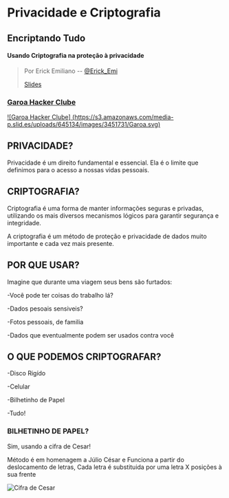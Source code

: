 
# Privacidade e Criptografia
## Encriptando Tudo
#### Usando Criptografia na proteção à privacidade


> Por Erick Emiliano
> -- [@Erick_Emi](https://twitter.com/Erick_Emi)
> 
>
>
> [Slides](http://slides.com/erickemiliano/deck#/)


### [Garoa Hacker Clube](https://garoa.net.br)
[![Garoa Hacker Clube]
(https://s3.amazonaws.com/media-p.slid.es/uploads/645134/images/3451731/Garoa.svg)](https://garoa.net.br)


## PRIVACIDADE?


Privacidade é um direito fundamental e essencial.
Ela é o limite que definimos para o acesso a nossas vidas pessoais.


## CRIPTOGRAFIA?


Criptografia é uma forma de manter informações seguras e privadas, utilizando os mais diversos mecanismos lógicos para garantir segurança e integridade.

A criptografia é um método de proteção e privacidade de dados muito importante e cada vez mais presente. 


## POR QUE USAR?


Imagine que durante uma viagem seus bens são furtados:

  -Você pode ter coisas do trabalho lá?

  -Dados pesoais sensiveis?

  -Fotos pessoais, de familia

  -Dados que eventualmente podem ser usados contra você


## O QUE PODEMOS CRIPTOGRAFAR?


-Disco Rigído

-Celular

-Bilhetinho de Papel

-Tudo!


### BILHETINHO DE PAPEL?


Sim, usando a cifra de Cesar!

Método é em homenagem a Júlio César e Funciona a partir do deslocamento de letras,
Cada letra é substituida por uma letra X posições à sua frente



![Cifra de Cesar](https://s3.amazonaws.com/media-p.slid.es/uploads/645134/images/3452471/CESAR.png)



